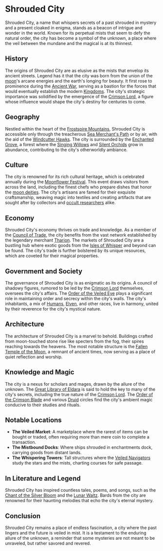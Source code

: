 # Shrouded City

Shrouded City, a name that whispers secrets of a past shrouded in mystery and a present cloaked in enigma, stands as a beacon of intrigue and wonder in the world. Known for its perpetual mists that seem to defy the natural order, the city has become a symbol of the unknown, a place where the veil between the mundane and the magical is at its thinnest.

## History

The origins of Shrouded City are as elusive as the mists that envelop its ancient streets. Legend has it that the city was born from the union of the [moon](Moon.md)'s arcane energies and the earth's longing for beauty. It first rose to prominence during the [Ancient War](Ancient%20War.md), serving as a bastion for the forces that would eventually establish the modern [Kingdoms](Kingdoms.md). The city's strategic importance was solidified by the emergence of the [Crimson Lord](Crimson%20Lord.md), a figure whose influence would shape the city's destiny for centuries to come.

## Geography

Nestled within the heart of the [Frostspire Mountains](Frostspire%20Mountains.md), Shrouded City is accessible only through the treacherous [Sea Merchant's Path](Sea%20Merchant'S%20Path.md) or by air, with the aid of the [Windcutter Hawks](Windcutter%20Hawks.md). The city is surrounded by the [Enchanted Grove](Enchanted%20Grove.md), a forest where the [Singing Willows](Singing%20Willows.md) and [Silent Orchids](Silent%20Orchids.md) grow in abundance, contributing to the city's otherworldly ambiance.

## Culture

The city is renowned for its rich cultural heritage, which is celebrated annually during the [Moonflower Festival](Moonflower%20Festival.md). This event draws visitors from across the land, including the finest chefs who prepare dishes that honor the [moon deities](Moon%20Deities.md). The city's artisans are famed for their exquisite craftsmanship, weaving magic into textiles and creating artifacts that are sought after by collectors and [occult researchers](Occult%20Researchers.md) alike.

## Economy

Shrouded City's economy thrives on trade and knowledge. As a member of the [Council of Trade](Council%20of%20Trade.md), the city benefits from the vast network established by the legendary merchant [Tharion](Tharion.md). The markets of Shrouded City are a bustling hub where exotic goods from the [Isles of Whisper](Isles%20of%20Whisper.md) and beyond can be found. The city's trade is further bolstered by its unique resources, which are coveted for their magical properties.

## Government and Society

The governance of Shrouded City is as enigmatic as its origins. A council of shadowy figures, rumored to be led by the [Crimson Lord](Crimson%20Lord.md) themselves, oversees the city's affairs. The [Order of the Veiled Eye](Order%20of%20the%20Veiled%20Eye.md) plays a significant role in maintaining order and secrecy within the city's walls. The city's inhabitants, a mix of [Humans](Humans.md), [Elven](Elven.md), and other races, live in harmony, united by their reverence for the city's mystical nature.

## Architecture

The architecture of Shrouded City is a marvel to behold. Buildings crafted from moon-touched stone rise like specters from the fog, their spires reaching towards the heavens. The most notable structure is the [Fallen Temple of the Moon](Fallen%20Temple%20of%20the%20Moon.md), a remnant of ancient times, now serving as a place of quiet reflection and worship.

## Knowledge and Magic

The city is a nexus for scholars and mages, drawn by the allure of the unknown. The [Great Library of Eldara](Great%20Library%20of%20Eldara.md) is said to hold the key to many of the city's secrets, including the true nature of the [Crimson Lord](Crimson%20Lord.md). The [Order of the Crimson Blade](Order%20of%20the%20Crimson%20Blade.md) and various [Druid](Druid.md) circles find the city's ambient magic conducive to their studies and rituals.

## Notable Locations

- **The Veiled Market**: A marketplace where the rarest of items can be bought or traded, often requiring more than mere coin to complete a transaction.
- **The Mistbound Docks**: Where ships shrouded in enchantments dock, carrying goods from distant lands.
- **The Whispering Towers**: Tall structures where the [Veiled Navigators](Veiled%20Navigators.md) study the stars and the mists, charting courses for safe passage.

## In Literature and Legend

Shrouded City has inspired countless tales, poems, and songs, such as the [Chant of the Silver Bloom](Chant%20of%20the%20Silver%20Bloom.md) and the [Lunar Waltz](Lunar%20Waltz.md). Bards from the city are renowned for their haunting melodies that echo the city's eternal mystery.

## Conclusion

Shrouded City remains a place of endless fascination, a city where the past lingers and the future is veiled in mist. It is a testament to the enduring allure of the unknown, a reminder that some mysteries are not meant to be unraveled, but rather savored and revered.
